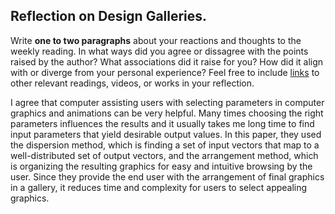 ## Reflection on Design Galleries.   

Write **one to two paragraphs** about your reactions and thoughts to the weekly reading. In what ways did you agree or dissagree with the points raised by the author? What associations did it raise for you? How did it align with or diverge from your personal experience? Feel free to include [links](http://formandcode.com/) to other relevant readings, videos, or works in your reflection.

I agree that computer assisting users with selecting parameters in computer graphics and animations can be very helpful. Many times choosing the right parameters influences the results and it usually takes me long time to find input parameters that yield desirable output values. In this paper, they used the dispersion method, which is finding a set of input vectors that map to a well-distributed set of output vectors, and the arrangement method, which is organizing the resulting graphics for easy and intuitive browsing by the user. Since they provide the end user with the arrangement of final graphics in a gallery, it reduces time and complexity for users to select appealing graphics.    
